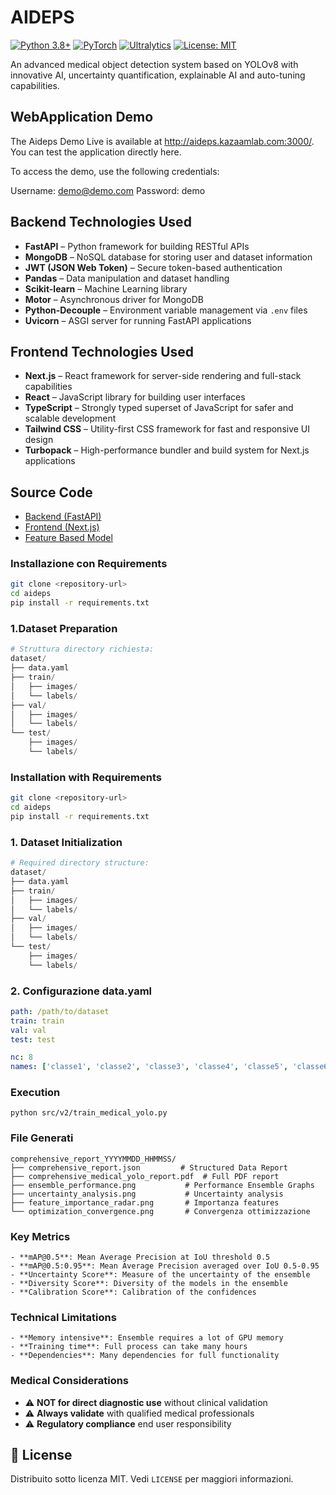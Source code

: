 # AIDEPS

[![Python 3.8+](https://img.shields.io/badge/python-3.8+-blue.svg)](https://www.python.org/downloads/) [![PyTorch](https://img.shields.io/badge/PyTorch-%23EE4C2C.svg?style=flat&logo=PyTorch&logoColor=white)](https://pytorch.org/) [![Ultralytics](https://img.shields.io/badge/Ultralytics-YOLO-blue)](https://ultralytics.com/) [![License: MIT](https://img.shields.io/badge/License-MIT-yellow.svg)](https://opensource.org/licenses/MIT)

An advanced medical object detection system based on YOLOv8 with innovative AI, uncertainty quantification, explainable AI and auto-tuning capabilities.

## WebApplication Demo
The Aideps Demo Live is available at http://aideps.kazaamlab.com:3000/. You can test the application directly here.

To access the demo, use the following credentials:

Username: demo@demo.com
Password: demo

## Backend Technologies Used

- **FastAPI** – Python framework for building RESTful APIs  
- **MongoDB** – NoSQL database for storing user and dataset information  
- **JWT (JSON Web Token)** – Secure token-based authentication  
- **Pandas** – Data manipulation and dataset handling  
- **Scikit-learn** – Machine Learning library  
- **Motor** – Asynchronous driver for MongoDB  
- **Python-Decouple** – Environment variable management via `.env` files  
- **Uvicorn** – ASGI server for running FastAPI applications

## Frontend Technologies Used

- **Next.js** – React framework for server-side rendering and full-stack capabilities  
- **React** – JavaScript library for building user interfaces  
- **TypeScript** – Strongly typed superset of JavaScript for safer and scalable development  
- **Tailwind CSS** – Utility-first CSS framework for fast and responsive UI design  
- **Turbopack** – High-performance bundler and build system for Next.js applications

## Source Code

- [Backend (FastAPI)](https://github.com/salmorf/aideps-be)
- [Frontend (Next.js)](https://github.com/salmorf/aideps-fe)
- [Feature Based Model](https://github.com/VCJx07/CatBoost-Mastopexy-Feature-Based-Model/tree/master)


### Installazione con Requirements
```bash
git clone <repository-url>
cd aideps
pip install -r requirements.txt
```

### 1.Dataset Preparation
```python
# Struttura directory richiesta:
dataset/
├── data.yaml
├── train/
│   ├── images/
│   └── labels/
├── val/
│   ├── images/
│   └── labels/
└── test/
    ├── images/
    └── labels/
```


### Installation with Requirements
```bash
git clone <repository-url>
cd aideps
pip install -r requirements.txt
```

### 1. Dataset Initialization
```python
# Required directory structure:
dataset/
├── data.yaml
├── train/
│   ├── images/
│   └── labels/
├── val/
│   ├── images/
│   └── labels/
└── test/
    ├── images/
    └── labels/
```

### 2. Configurazione data.yaml
```yaml
path: /path/to/dataset
train: train
val: val
test: test

nc: 8 
names: ['classe1', 'classe2', 'classe3', 'classe4', 'classe5', 'classe6', 'classe7', 'classe8']
```

### Execution
```
python src/v2/train_medical_yolo.py    
```

### File Generati
```
comprehensive_report_YYYYMMDD_HHMMSS/
├── comprehensive_report.json         # Structured Data Report
├── comprehensive_medical_yolo_report.pdf  # Full PDF report
├── ensemble_performance.png           # Performance Ensemble Graphs
├── uncertainty_analysis.png           # Uncertainty analysis
├── feature_importance_radar.png       # Importanza features
└── optimization_convergence.png       # Convergenza ottimizzazione
```

### Key Metrics
```
- **mAP@0.5**: Mean Average Precision at IoU threshold 0.5
- **mAP@0.5:0.95**: Mean Average Precision averaged over IoU 0.5-0.95
- **Uncertainty Score**: Measure of the uncertainty of the ensemble
- **Diversity Score**: Diversity of the models in the ensemble
- **Calibration Score**: Calibration of the confidences
```

### Technical Limitations
```
- **Memory intensive**: Ensemble requires a lot of GPU memory
- **Training time**: Full process can take many hours
- **Dependencies**: Many dependencies for full functionality
```

### Medical Considerations
- ⚠️ **NOT for direct diagnostic use** without clinical validation
- ⚠️ **Always validate** with qualified medical professionals
- ⚠️ **Regulatory compliance** end user responsibility

## 📄 License

Distribuito sotto licenza MIT. Vedi `LICENSE` per maggiori informazioni.
